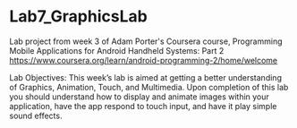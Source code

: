 # Lab7_GraphicsLab
Lab project from week 3 of Adam Porter's Coursera course, Programming Mobile Applications for Android Handheld Systems: Part 2
https://www.coursera.org/learn/android-programming-2/home/welcome

Lab Objectives:
This week’s lab is aimed at getting a better understanding of Graphics, Animation, Touch, and
Multimedia. Upon completion of this lab you should understand how to display and animate images
within your application, have the app respond to touch input, and have it play simple sound effects.

